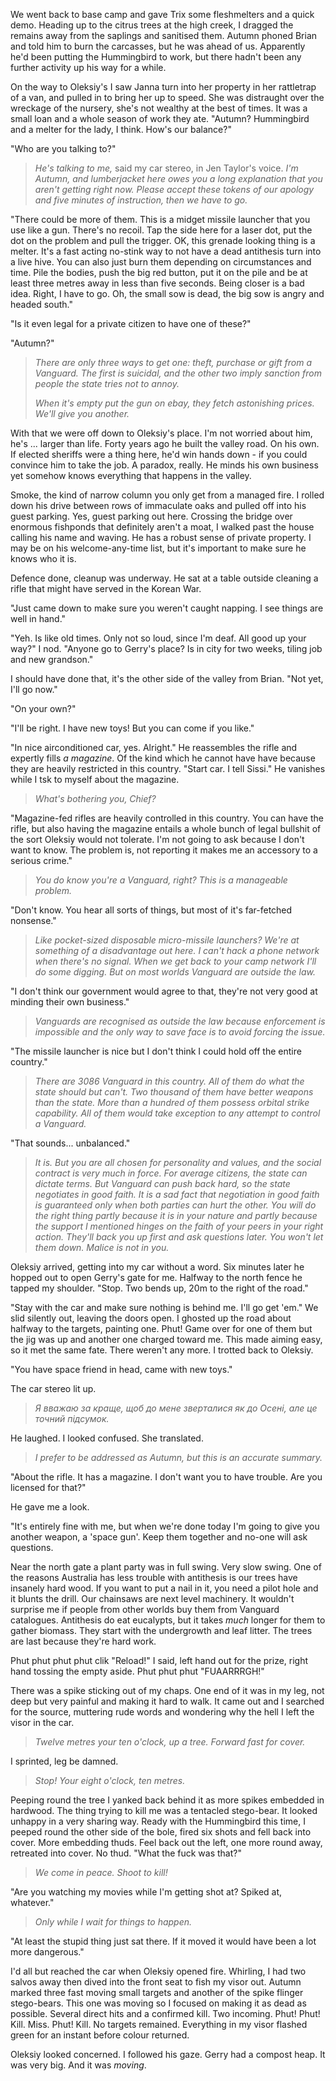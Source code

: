 We went back to base camp and gave Trix some fleshmelters and a quick demo. Heading up to the citrus trees at the high creek, I dragged the remains away from the saplings and sanitised them. Autumn phoned Brian and told him to burn the carcasses, but he was ahead of us. Apparently he'd been putting the Hummingbird to work, but there hadn't been any further activity up his way for a while.

On the way to Oleksiy's I saw Janna turn into her property in her rattletrap of a van, and pulled in to bring her up to speed. She was distraught over the wreckage of the nursery, she's not wealthy at the best of times. It was a small loan and a whole season of work they ate. "Autumn? Hummingbird and a melter for the lady, I think. How's our balance?" 

"Who are you talking to?"

> _He's talking to me,_ said my car stereo, in Jen Taylor's voice. _I'm Autumn, and lumberjacket here owes you a long explanation that you aren't getting right now. Please accept these tokens of our apology and five minutes of instruction, then we have to go._

"There could be more of them. This is a midget missile launcher that you use like a gun. There's no recoil. Tap the side here for a laser dot, put the dot on the problem and pull the trigger. OK, this grenade looking thing is a melter. It's a fast acting no-stink way to not have a dead antithesis turn into a live hive. You can also just burn them depending on circumstances and time. Pile the bodies, push the big red button, put it on the pile and be at least three metres away in less than five seconds. Being closer is a bad idea. Right, I have to go. Oh, the small sow is dead, the big sow is angry and headed south."

"Is it even legal for a private citizen to have one of these?"

"Autumn?"

> _There are only three ways to get one: theft, purchase or gift from a Vanguard. The first is suicidal, and the other two imply sanction from people the state tries not to annoy._
>
> _When it's empty put the gun on ebay, they fetch astonishing prices. We'll give you another._

With that we were off down to Oleksiy's place. I'm not worried about him, he's ... larger than life. Forty years ago he built the valley road. On his own. If elected sheriffs were a thing here, he'd win hands down - if you could convince him to take the job. A paradox, really. He minds his own business yet somehow knows everything that happens in the valley.

Smoke, the kind of narrow column you only get from a managed fire. I rolled down his drive between rows of immaculate oaks and pulled off into his guest parking. Yes, guest parking out here. Crossing the bridge over enormous fishponds that definitely aren't a moat, I walked past the house calling his name and waving. He has a robust sense of private property. I may be on his welcome-any-time list, but it's important to make sure he knows who it is.

Defence done, cleanup was underway. He sat at a table outside cleaning a rifle that might have served in the Korean War.

"Just came down to make sure you weren't caught napping. I see things are well in hand."

"Yeh. Is like old times. Only not so loud, since I'm deaf. All good up your way?" I nod. "Anyone go to Gerry's place? Is in city for two weeks, tiling job and new grandson."

I should have done that, it's the other side of the valley from Brian. "Not yet, I'll go now."

"On your own?"

"I'll be right. I have new toys! But you can come if you like."

"In nice airconditioned car, yes. Alright." He reassembles the rifle and expertly fills _a magazine_. Of the kind which he cannot have have because they are heavily restricted in this country. "Start car. I tell Sissi." He vanishes while I tsk to myself about the magazine.

>_What's bothering you, Chief?_

"Magazine-fed rifles are heavily controlled in this country. You can have the rifle, but also having the magazine entails a whole bunch of legal bullshit of the sort Oleksiy would not tolerate. I'm not going to ask because I don't want to know. The problem is, not reporting it makes me an accessory to a serious crime."

> _You do know you're a Vanguard, right? This is a manageable problem._

"Don't know. You hear all sorts of things, but most of it's far-fetched nonsense."

> _Like pocket-sized disposable micro-missile launchers? We're at something of a disadvantage out here. I can't hack a phone network when there's no signal. When we get back to your camp network I'll do some digging. But on most worlds Vanguard are outside the law._

"I don't think our government would agree to that, they're not very good at minding their own business."

> _Vanguards are recognised as outside the law because enforcement is impossible and the only way to save face is to avoid forcing the issue._

"The missile launcher is nice but I don't think I could hold off the entire country."

> _There are 3086 Vanguard in this country. All of them do what the state should but can't. Two thousand of them have better weapons than the state. More than a hundred of them possess orbital strike capability. All of them would take exception to any attempt to control a Vanguard._

"That sounds... unbalanced."

> _It is. But you are all chosen for personality and values, and the social contract is very much in force. For average citizens, the state can dictate terms. But Vanguard can push back hard, so the state negotiates in good faith. It is a sad fact that negotiation in good faith is guaranteed only when both parties can hurt the other. You will do the right thing partly because it is in your nature and partly because the support I mentioned hinges on the faith of your peers in your right action. They'll back you up first and ask questions later. You won't let them down. Malice is not in you._

Oleksiy arrived, getting into my car without a word. Six minutes later he hopped out to open Gerry's gate for me. Halfway to the north fence he tapped my shoulder. "Stop. Two bends up, 20m to the right of the road." 

"Stay with the car and make sure nothing is behind me. I'll go get 'em." We slid silently out, leaving the doors open. I ghosted up the road about halfway to the targets, painting one. Phut! Game over for one of them but the jig was up and another one charged toward me. This made aiming easy, so it met the same fate. There weren't any more. I trotted back to Oleksiy. 

"You have space friend in head, came with new toys."

The car stereo lit up.

> _Я вважаю за краще, щоб до мене зверталися як до Осені, але це точний підсумок._

He laughed. I looked confused. She translated.

> _I prefer to be addressed as Autumn, but this is an accurate summary._

"About the rifle. It has a magazine. I don't want you to have trouble. Are you licensed for that?"

He gave me a look.

"It's entirely fine with me, but when we're done today I'm going to give you another weapon, a 'space gun'. Keep them together and no-one will ask questions.

Near the north gate a plant party was in full swing. Very slow swing. One of the reasons Australia has less trouble with antithesis is our trees have insanely hard wood. If you want to put a nail in it, you need a pilot hole and it blunts the drill. Our chainsaws are next level machinery. It wouldn't surprise me if people from other worlds buy them from Vanguard catalogues. Antithesis do eat eucalypts, but it takes _much_ longer for them to gather biomass. They start with the undergrowth and leaf litter. The trees are last because they're hard work.

Phut phut phut phut clik "Reload!" I said, left hand out for the prize, right hand tossing the empty aside. Phut phut phut "FUAARRRGH!"

There was a spike sticking out of my chaps. One end of it was in my leg, not deep but very painful and making it hard to walk. It came out and I searched for the source, muttering rude words and wondering why the hell I left the visor in the car. 

> _Twelve metres your ten o'clock, up a tree. Forward fast for cover._

I sprinted, leg be damned. 

> _Stop! Your eight o'clock, ten metres._

Peeping round the tree I yanked back behind it as more spikes embedded in hardwood. The thing trying to kill me was a tentacled stego-bear. It looked unhappy in a very sharing way. Ready with the Hummingbird this time, I peeped round the other side of the bole, fired six shots and fell back into cover. More embedding thuds. Feel back out the left, one more round away, retreated into cover. No thud. "What the fuck was that?"

> _We come in peace. Shoot to kill!_

"Are you watching my movies while I'm getting shot at? Spiked at, whatever."

> _Only while I wait for things to happen._

"At least the stupid thing just sat there. If it moved it would have been a lot more dangerous."

I'd all but reached the car when Oleksiy opened fire. Whirling, I had two salvos away then dived into the front seat to fish my visor out. Autumn marked three fast moving small targets and another of the spike flinger stego-bears. This one was moving so I focused on making it as dead as possible. Several direct hits and a confirmed kill. Two incoming. Phut! Phut! Kill. Miss. Phut! Kill. No targets remained. Everything in my visor flashed green for an instant before colour returned. 

Oleksiy looked concerned. I followed his gaze. Gerry had a compost heap. It was very big. And it was _moving_.
